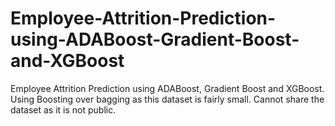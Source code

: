 # Employee-Attrition-Prediction-using-ADABoost-Gradient-Boost-and-XGBoost
Employee Attrition Prediction using ADABoost, Gradient Boost and XGBoost. Using Boosting over bagging as this dataset is fairly small. Cannot share the dataset as it is not public.
